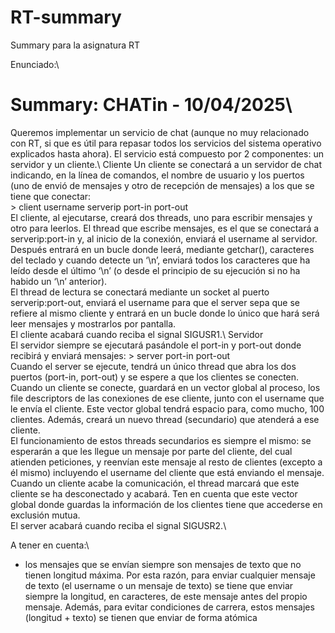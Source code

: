 # RT-summary
Summary para la asignatura RT


Enunciado:\
# Summary: CHATin - 10/04/2025\
Queremos implementar un servicio de chat (aunque no muy relacionado con RT, si que es útil para
repasar todos los servicios del sistema operativo explicados hasta ahora). El servicio está compuesto por
2 componentes: un servidor y un cliente.\\
Cliente
Un cliente se conectará a un servidor de chat indicando, en la línea de comandos, el nombre de usuario
y los puertos (uno de envió de mensajes y otro de recepción de mensajes) a los que se tiene que
conectar:\
\> client username serverip port-in port-out\
El cliente, al ejecutarse, creará dos threads, uno para escribir mensajes y otro para leerlos. El thread que
escribe mensajes, es el que se conectará a serverip:port-in y, al inicio de la conexión, enviará el
username al servidor. Después entrará en un bucle donde leerá, mediante getchar(), caracteres del
teclado y cuando detecte un ‘\n’, enviará todos los caracteres que ha leído desde el último ‘\n’ (o desde
el principio de su ejecución si no ha habido un ‘\n’ anterior).\
El thread de lectura se conectará mediante un socket al puerto serverip:port-out, enviará el username
para que el server sepa que se refiere al mismo cliente y entrará en un bucle donde lo único que hará
será leer mensajes y mostrarlos por pantalla.\
El cliente acabará cuando reciba el signal SIGUSR1.\\
Servidor\
El servidor siempre se ejecutará pasándole el port-in y port-out donde recibirá y enviará mensajes:
\> server port-in port-out\
Cuando el server se ejecute, tendrá un único thread que abra los dos puertos (port-in, port-out) y se
espere a que los clientes se conecten. Cuando un cliente se conecte, guardará en un vector global al
proceso, los file descriptors de las conexiones de ese cliente, junto con el username que le envía el
cliente. Este vector global tendrá espacio para, como mucho, 100 clientes. Además, creará un nuevo
thread (secundario) que atenderá a ese cliente.\
El funcionamiento de estos threads secundarios es siempre el mismo: se esperarán a que les llegue un
mensaje por parte del cliente, del cual atienden peticiones, y reenvían este mensaje al resto de clientes
(excepto a él mismo) incluyendo el username del cliente que está enviando el mensaje. Cuando un
cliente acabe la comunicación, el thread marcará que este cliente se ha desconectado y acabará.
Ten en cuenta que este vector global donde guardas la información de los clientes tiene que accederse
en exclusión mutua.\
El server acabará cuando reciba el signal SIGUSR2.\\

A tener en cuenta:\
- los mensajes que se envían siempre son mensajes de texto que no tienen longitud máxima. Por esta
razón, para enviar cualquier mensaje de texto (el username o un mensaje de texto) se tiene que enviar
siempre la longitud, en caracteres, de este mensaje antes del propio mensaje. Además, para evitar
condiciones de carrera, estos mensajes (longitud + texto) se tienen que enviar de forma atómica
